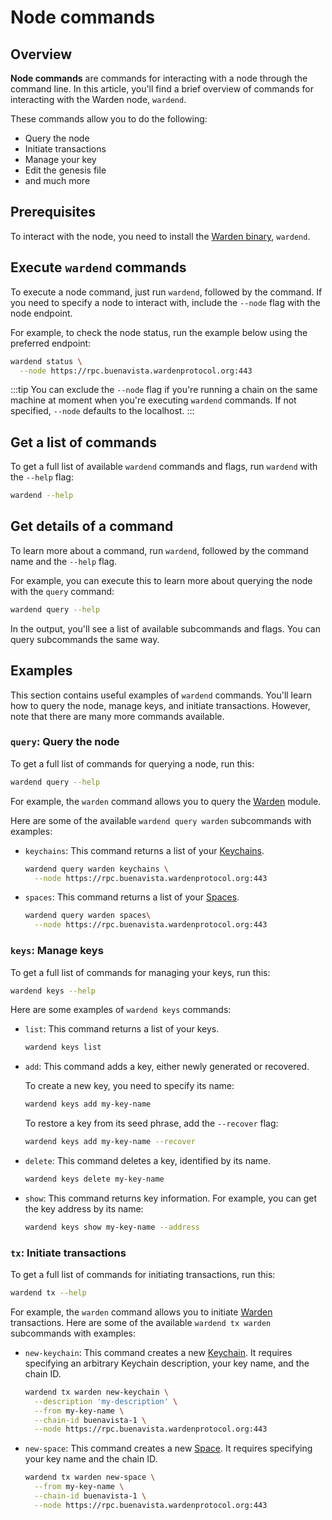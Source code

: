 ﻿---
sidebar_position: 8
---

# Node commands

## Overview

**Node commands** are commands for interacting with a node through the command line. In this article, you'll find a brief overview of commands for interacting with the Warden node, `wardend`.

These commands allow you to do the following:

- Query the node
- Initiate transactions
- Manage your key
- Edit the genesis file
- and much more

## Prerequisites

To interact with the node, you need to install the [Warden binary](https://github.com/warden-protocol/wardenprotocol/releases), `wardend`.

## Execute `wardend` commands

To execute a node command, just run `wardend`, followed by the command. If you need to specify a node to interact with, include the `--node` flag with the node endpoint.

For example, to check the node status, run the example below using the preferred endpoint:

```bash
wardend status \
  --node https://rpc.buenavista.wardenprotocol.org:443
```

:::tip
You can exclude the `--node` flag if you're running a chain on the same machine at moment when you're executing `wardend` commands. If not specified, `--node` defaults to the localhost.
:::

## Get a list of commands

To get a full list of available `wardend` commands and flags, run `wardend` with the `--help` flag:

```bash
wardend --help
```

## Get details of a command

To learn more about a command, run `wardend`, followed by the command name and the `--help` flag.

For example, you can execute this to learn more about querying the node with the `query` command:

```bash
wardend query --help
```

In the output, you'll see a list of available subcommands and flags. You can query subcommands the same way.

## Examples

This section contains useful examples of `wardend` commands. You'll learn how to query the node, manage keys, and initiate transactions. However, note that there are many more commands available.

### `query`: Query the node

To get a full list of commands for querying a node, run this:

```bash
wardend query --help
```

For example, the `warden` command allows you to query the [Warden](/learn/warden-protocol-modules/x-warden) module.

Here are some of the available `wardend query warden` subcommands with examples:

- `keychains`: This command returns a list of your [Keychains](/learn/glossary#keychain).

   ```bash
   wardend query warden keychains \
     --node https://rpc.buenavista.wardenprotocol.org:443
   ```

- `spaces`: This command returns a list of your [Spaces](/learn/glossary#space).
   
   ```bash
   wardend query warden spaces\
     --node https://rpc.buenavista.wardenprotocol.org:443
   ```

### `keys`: Manage keys

To get a full list of commands for managing your keys, run this:

```bash
wardend keys --help
```

Here are some examples of `wardend keys` commands:

- `list`: This command returns a list of your keys.
   
   ```bash
   wardend keys list
   ```

- `add`: This command adds a key, either newly generated or recovered.

   To create a new key, you need to specify its name:
      
   ```bash
   wardend keys add my-key-name
   ```
   
   To restore a key from its seed phrase, add the `--recover` flag:

   ```bash
   wardend keys add my-key-name --recover
   ```

- `delete`: This command deletes a key, identified by its name.
      
   ```bash
   wardend keys delete my-key-name
   ```

- `show`: This command returns key information. For example, you can get the key address by its name:

   ```bash
   wardend keys show my-key-name --address
   ```

### `tx`: Initiate transactions

To get a full list of commands for initiating transactions, run this:

```bash
wardend tx --help
```

For example, the `warden` command allows you to initiate [Warden](/learn/warden-protocol-modules/x-warden) transactions. Here are some of the available `wardend tx warden` subcommands with examples:

- `new-keychain`: This command creates a new [Keychain](/learn/glossary#keychain). It requires specifying an arbitrary Keychain description, your key name, and the chain ID.
   
   ```bash
   wardend tx warden new-keychain \
     --description 'my-description' \
     --from my-key-name \
     --chain-id buenavista-1 \
     --node https://rpc.buenavista.wardenprotocol.org:443
   ```

- `new-space`: This command creates a new [Space](/learn/glossary#space). It requires specifying your key name and the chain ID.
   
   ```bash
   wardend tx warden new-space \
     --from my-key-name \
     --chain-id buenavista-1 \
     --node https://rpc.buenavista.wardenprotocol.org:443
   ```